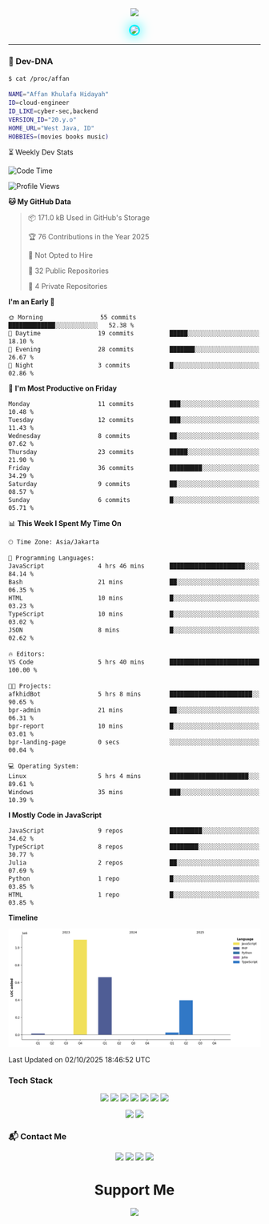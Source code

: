 <div align="center">
  <img src="https://capsule-render.vercel.app/api?type=waving&color=gradient&height=180&section=header&text=Affan&fontSize=60&fontAlignY=35&desc=Cloud%20%7C%20Cyber-Sec%20%7C%20Backend&descAlignY=55"/>
</div>

<p align="center">
  <img src="https://github.com/akhfhid.png" width="160" style="border-radius:50%;border:3px solid #00f5ff;box-shadow:0 0 25px #00f5ff"/>
</p>

---

### 🧪 Dev-DNA

```sh
$ cat /proc/affan
```
```bash
NAME="Affan Khulafa Hidayah"
ID=cloud-engineer
ID_LIKE=cyber-sec,backend
VERSION_ID="20.y.o"
HOME_URL="West Java, ID"
HOBBIES=(movies books music)
```
⏳ Weekly Dev Stats

<!--START_SECTION:waka-->
![Code Time](http://img.shields.io/badge/Code%20Time-45%20hrs%205%20mins-blue)

![Profile Views](http://img.shields.io/badge/Profile%20Views-2-blue)

**🐱 My GitHub Data** 

> 📦 171.0 kB Used in GitHub's Storage 
 > 
> 🏆 76 Contributions in the Year 2025
 > 
> 🚫 Not Opted to Hire
 > 
> 📜 32 Public Repositories 
 > 
> 🔑 4 Private Repositories 
 > 
**I'm an Early 🐤** 

```text
🌞 Morning                55 commits          █████████████░░░░░░░░░░░░   52.38 % 
🌆 Daytime                19 commits          █████░░░░░░░░░░░░░░░░░░░░   18.10 % 
🌃 Evening                28 commits          ███████░░░░░░░░░░░░░░░░░░   26.67 % 
🌙 Night                  3 commits           █░░░░░░░░░░░░░░░░░░░░░░░░   02.86 % 
```
📅 **I'm Most Productive on Friday** 

```text
Monday                   11 commits          ███░░░░░░░░░░░░░░░░░░░░░░   10.48 % 
Tuesday                  12 commits          ███░░░░░░░░░░░░░░░░░░░░░░   11.43 % 
Wednesday                8 commits           ██░░░░░░░░░░░░░░░░░░░░░░░   07.62 % 
Thursday                 23 commits          █████░░░░░░░░░░░░░░░░░░░░   21.90 % 
Friday                   36 commits          █████████░░░░░░░░░░░░░░░░   34.29 % 
Saturday                 9 commits           ██░░░░░░░░░░░░░░░░░░░░░░░   08.57 % 
Sunday                   6 commits           █░░░░░░░░░░░░░░░░░░░░░░░░   05.71 % 
```


📊 **This Week I Spent My Time On** 

```text
🕑︎ Time Zone: Asia/Jakarta

💬 Programming Languages: 
JavaScript               4 hrs 46 mins       █████████████████████░░░░   84.14 % 
Bash                     21 mins             ██░░░░░░░░░░░░░░░░░░░░░░░   06.35 % 
HTML                     10 mins             █░░░░░░░░░░░░░░░░░░░░░░░░   03.23 % 
TypeScript               10 mins             █░░░░░░░░░░░░░░░░░░░░░░░░   03.02 % 
JSON                     8 mins              █░░░░░░░░░░░░░░░░░░░░░░░░   02.62 % 

🔥 Editors: 
VS Code                  5 hrs 40 mins       █████████████████████████   100.00 % 

🐱‍💻 Projects: 
afkhidBot                5 hrs 8 mins        ███████████████████████░░   90.65 % 
bpr-admin                21 mins             ██░░░░░░░░░░░░░░░░░░░░░░░   06.31 % 
bpr-report               10 mins             █░░░░░░░░░░░░░░░░░░░░░░░░   03.01 % 
bpr-landing-page         0 secs              ░░░░░░░░░░░░░░░░░░░░░░░░░   00.04 % 

💻 Operating System: 
Linux                    5 hrs 4 mins        ██████████████████████░░░   89.61 % 
Windows                  35 mins             ███░░░░░░░░░░░░░░░░░░░░░░   10.39 % 
```

**I Mostly Code in JavaScript** 

```text
JavaScript               9 repos             █████████░░░░░░░░░░░░░░░░   34.62 % 
TypeScript               8 repos             ████████░░░░░░░░░░░░░░░░░   30.77 % 
Julia                    2 repos             ██░░░░░░░░░░░░░░░░░░░░░░░   07.69 % 
Python                   1 repo              █░░░░░░░░░░░░░░░░░░░░░░░░   03.85 % 
HTML                     1 repo              █░░░░░░░░░░░░░░░░░░░░░░░░   03.85 % 
```



**Timeline**

![Lines of Code chart](https://raw.githubusercontent.com/akhfhid/akhfhid/main/assets/bar_graph.png)


 Last Updated on 02/10/2025 18:46:52 UTC
<!--END_SECTION:waka-->
### Tech Stack

<p align="center"> <a href="https://nodejs.org"><img src="https://img.shields.io/badge/Node-20-339933?style=flat&logo=nodedotjs&logoColor=white"/></a> <a href="https://golang.org"><img src="https://img.shields.io/badge/Go-1.22-00ADD8?style=flat&logo=go&logoColor=white"/></a> <a href="https://laravel.com"><img src="https://img.shields.io/badge/Laravel-11-FF2D20?style=flat&logo=laravel&logoColor=white"/></a> <a href="https://docker.com"><img src="https://img.shields.io/badge/Docker-24-2496ED?style=flat&logo=docker&logoColor=white"/></a> <a href="https://cloudflare.com"><img src="https://img.shields.io/badge/Cloudflare-F38020?style=flat&logo=Cloudflare&logoColor=white"/></a>
   <a href="https://aws.amazon.com"><img src="https://img.shields.io/badge/AWS-Architect-FF9900?style=flat&logo=amazonaws&logoColor=white"/></a>
<a href="https://julialang.org">
  <img src="https://img.shields.io/badge/Julia-1.11-9558B2?style=flat&logo=julia&logoColor=white"/>
</a>
 </p>

 <p align="center"> <img src="https://github-readme-stats.vercel.app/api?username=akhfhid&show_icons=true&theme=react&hide_border=true&bg_color=00000000"/> <img src="https://github-readme-stats.vercel.app/api/top-langs/?username=akhfhid&layout=compact&theme=react&hide_border=true&bg_color=00000000"/> </p> 

### 📬 Contact Me

<p align="center"> <a href="https://instagram.com/aff4n__" target="_blank"><img src="https://img.shields.io/badge/IG-%40aff4n__-E4405F?style=for-the-badge&logo=instagram&logoColor=white"/></a> <a href="https://t.me/affankhhdyh" target="_blank"><img src="https://img.shields.io/badge/Telegram-@affankhhdyh-2CA5E0?style=for-the-badge&logo=telegram&logoColor=white"/></a> <a href="mailto:neoaffan2@gmail.com" target="_blank"><img src="https://img.shields.io/badge/Email-neoaffan2@gmail.com-D14836?style=for-the-badge&logo=gmail&logoColor=white"/></a> <a href="https://linkedin.com/in/affankhhdyh" target="_blank"><img src="https://img.shields.io/badge/LinkedIn-Affan%20Khulafa%20Hidayah-0A66C2?style=for-the-badge&logo=linkedin&logoColor=white"/></a> </p> <h1 align="center">Support Me</h1> <p align="center"> <a href="https://github.com/sponsors/akhfhid" target="_blank"> <img src="https://img.shields.io/badge/Sponsor-@akhfhid-ea4aaa?style=for-the-badge&logo=github&logoColor=white"/> </a> </p>
